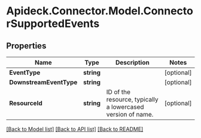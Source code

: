 # Apideck.Connector.Model.ConnectorSupportedEvents

## Properties

Name | Type | Description | Notes
------------ | ------------- | ------------- | -------------
**EventType** | **string** |  | [optional] 
**DownstreamEventType** | **string** |  | [optional] 
**ResourceId** | **string** | ID of the resource, typically a lowercased version of name. | [optional] 

[[Back to Model list]](../README.md#documentation-for-models) [[Back to API list]](../README.md#documentation-for-api-endpoints) [[Back to README]](../README.md)

